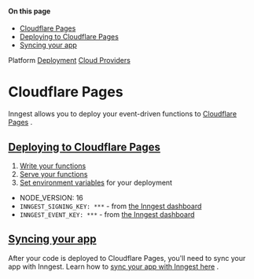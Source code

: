 #### On this page

- [Cloudflare Pages](\docs\deploy\cloudflare#cloudflare-pages)
- [Deploying to Cloudflare Pages](\docs\deploy\cloudflare#deploying-to-cloudflare-pages)
- [Syncing your app](\docs\deploy\cloudflare#syncing-your-app)

Platform [Deployment](\docs\platform\deployment) [Cloud Providers](\docs\deploy\vercel)

# Cloudflare Pages

Inngest allows you to deploy your event-driven functions to [Cloudflare Pages](https://pages.cloudflare.com/) .

## [Deploying to Cloudflare Pages](\docs\deploy\cloudflare#deploying-to-cloudflare-pages)

1. [Write your functions](\docs\functions)
2. [Serve your functions](\docs\learn\serving-inngest-functions#framework-cloudflare)
3. [Set environment variables](https://developers.cloudflare.com/pages/get-started/#environment-variables) for your deployment

- NODE\_VERSION: 16
- `INNGEST_SIGNING_KEY: ***` - from [the Inngest dashboard](https://app.inngest.com/env/production/manage/signing-key)
- `INNGEST_EVENT_KEY: ***` - from [the Inngest dashboard](https://app.inngest.com/env/production/manage/keys)

## [Syncing your app](\docs\deploy\cloudflare#syncing-your-app)

After your code is deployed to Cloudflare Pages, you'll need to sync your app with Inngest. Learn how to [sync your app with Inngest here](\docs\apps\cloud#sync-a-new-app-in-inngest-cloud) .